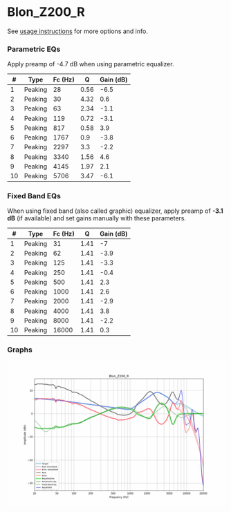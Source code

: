 # Blon_Z200_R
See [usage instructions](https://github.com/jaakkopasanen/AutoEq#usage) for more options and info.

### Parametric EQs
Apply preamp of -4.7 dB when using parametric equalizer.

|   # | Type    |   Fc (Hz) |    Q |   Gain (dB) |
|-----|---------|-----------|------|-------------|
|   1 | Peaking |        28 | 0.56 |        -6.5 |
|   2 | Peaking |        30 | 4.32 |         0.6 |
|   3 | Peaking |        63 | 2.34 |        -1.1 |
|   4 | Peaking |       119 | 0.72 |        -3.1 |
|   5 | Peaking |       817 | 0.58 |         3.9 |
|   6 | Peaking |      1767 | 0.9  |        -3.8 |
|   7 | Peaking |      2297 | 3.3  |        -2.2 |
|   8 | Peaking |      3340 | 1.56 |         4.6 |
|   9 | Peaking |      4145 | 1.97 |         2.1 |
|  10 | Peaking |      5706 | 3.47 |        -6.1 |

### Fixed Band EQs
When using fixed band (also called graphic) equalizer, apply preamp of **-3.1 dB** (if available) and set gains manually with these parameters.

|   # | Type    |   Fc (Hz) |    Q |   Gain (dB) |
|-----|---------|-----------|------|-------------|
|   1 | Peaking |        31 | 1.41 |        -7   |
|   2 | Peaking |        62 | 1.41 |        -3.9 |
|   3 | Peaking |       125 | 1.41 |        -3.3 |
|   4 | Peaking |       250 | 1.41 |        -0.4 |
|   5 | Peaking |       500 | 1.41 |         2.3 |
|   6 | Peaking |      1000 | 1.41 |         2.6 |
|   7 | Peaking |      2000 | 1.41 |        -2.9 |
|   8 | Peaking |      4000 | 1.41 |         3.8 |
|   9 | Peaking |      8000 | 1.41 |        -2.2 |
|  10 | Peaking |     16000 | 1.41 |         0.3 |

### Graphs
![](./Blon_Z200_R.png)
